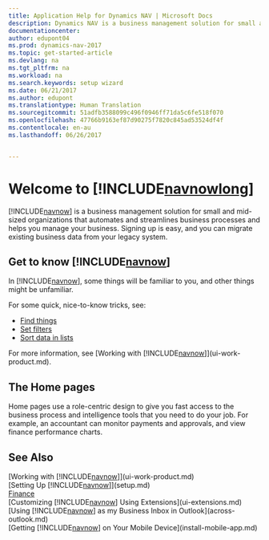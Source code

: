 ```yaml
---
title: Application Help for Dynamics NAV | Microsoft Docs
description: Dynamics NAV is a business management solution for small and mid-sized organizations that automates and streamlines business processes and helps you manage your business.
documentationcenter: 
author: edupont04
ms.prod: dynamics-nav-2017
ms.topic: get-started-article
ms.devlang: na
ms.tgt_pltfrm: na
ms.workload: na
ms.search.keywords: setup wizard
ms.date: 06/21/2017
ms.author: edupont
ms.translationtype: Human Translation
ms.sourcegitcommit: 51adfb3588099c496f0946ff71da5c6fe518f070
ms.openlocfilehash: 47766b9163ef87d90275f7820c845ad53524df4f
ms.contentlocale: en-au
ms.lasthandoff: 06/26/2017


---
```


# <a name="welcome-to-includenavnowlongincludesnavnowlongmdmd"></a>Welcome to [!INCLUDE[navnowlong](includes/navnowlong_md.md)]
[!INCLUDE[navnow](includes/navnow_md.md)] is a business management solution for small and mid-sized organizations that automates and streamlines business processes and helps you manage your business. Signing up is easy, and you can migrate existing business data from your legacy system.

## <a name="get-to-know-includenavnowincludesnavnowmdmd"></a>Get to know [!INCLUDE[navnow](includes/navnow_md.md)]
In [!INCLUDE[navnow](includes/navnow_md.md)], some things will be familiar to you, and other things might be unfamiliar.  

For some quick, nice-to-know tricks, see:  

* [Find things](ui-search.md)  
* [Set filters](ui-enter-criteria-filters.md)  
* [Sort data in lists](ui-sorting.md)  

For more information, see [Working with [!INCLUDE[navnow](includes/navnow_md.md)]](ui-work-product.md).  

## <a name="the-home-pages"></a>The Home pages
Home pages use a role-centric design to give you fast access to the business process and intelligence tools that you need to do your job. For example, an accountant can monitor payments and approvals, and view finance performance charts.  

## <a name="see-also"></a>See Also
[Working with [!INCLUDE[navnow](includes/navnow_md.md)]](ui-work-product.md)  
[Setting Up [!INCLUDE[navnow](includes/navnow_md.md)]](setup.md)  
[Finance](finance-setup.md)  
[Customizing [!INCLUDE[navnow](includes/navnow_md.md)] Using Extensions](ui-extensions.md)  
[Using [!INCLUDE[navnow](includes/navnow_md.md)] as my Business Inbox in Outlook](across-outlook.md)  
[Getting [!INCLUDE[navnow](includes/navnow_md.md)] on Your Mobile Device](install-mobile-app.md)  

